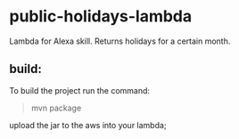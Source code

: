 # public-holidays-lambda
Lambda for Alexa skill. Returns holidays for a certain month.

## build: 
To build the project run the command: 
> mvn package

upload the jar to the aws into your lambda; 
